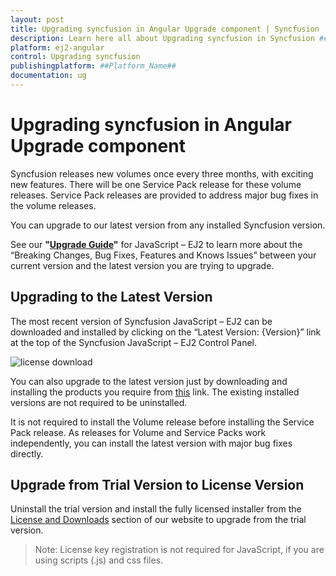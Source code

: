 ```yaml
---
layout: post
title: Upgrading syncfusion in Angular Upgrade component | Syncfusion
description: Learn here all about Upgrading syncfusion in Syncfusion ##Platform_Name## Upgrade component of Syncfusion Essential JS 2 and more.
platform: ej2-angular
control: Upgrading syncfusion 
publishingplatform: ##Platform_Name##
documentation: ug
---
```


# Upgrading syncfusion in Angular Upgrade component

Syncfusion releases new volumes once every three months, with exciting new features. There will be one Service Pack release for these volume releases. Service Pack releases are provided to address major bug fixes in the volume releases.

You can upgrade to our latest version from any installed Syncfusion version.

See our **"[Upgrade Guide](https://help.syncfusion.com/upgrade-guide/angular-ui-components)"** for JavaScript – EJ2 to learn more about the “Breaking Changes, Bug Fixes, Features and Knows Issues” between your current version and the latest version you are trying to upgrade.

## Upgrading to the Latest Version

The most recent version of Syncfusion JavaScript – EJ2 can be downloaded and installed by clicking on the “Latest Version: {Version}” link at the top of the Syncfusion JavaScript – EJ2 Control Panel.

![license download](images/upgrade3.png)

You can also upgrade to the latest version just by downloading and installing the products you require from [this](https://www.syncfusion.com/account/downloads ) link. The existing installed versions are not required to be uninstalled.

It is not required to install the Volume release before installing the Service Pack release. As releases for Volume and Service Packs work independently, you can install the latest version with major bug fixes directly.

## Upgrade from Trial Version to License Version

Uninstall the trial version and install the fully licensed installer from the [License and Downloads](https://www.syncfusion.com/account/downloads ) section of our website to upgrade from the trial version.

>Note: License key registration is not required for JavaScript, if you are using scripts (.js) and css files.
